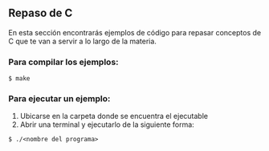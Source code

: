 ## Repaso de C

En esta sección encontrarás ejemplos de código para repasar conceptos de C que te van a servir a lo largo de la materia.

### Para compilar los ejemplos:
```
$ make
```
### Para ejecutar un ejemplo:
1. Ubicarse en la carpeta donde se encuentra el ejecutable
2. Abrir una terminal y ejecutarlo de la siguiente forma:
```
$ ./<nombre del programa>
```

